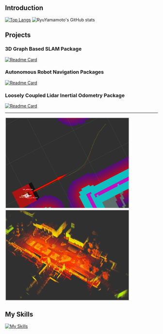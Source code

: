 ## Introduction

[![Top Langs](https://github-readme-stats.vercel.app/api/top-langs/?username=RyuYamamoto&layout=donut)](https://github.com/RyuYamamoto/github-readme-stats)
![RyuYamamoto's GitHub stats](https://github-readme-stats.vercel.app/api?username=RyuYamamoto&show_icons=true&bg_color=00000000)

## Projects
### 3D Graph Based SLAM Package
[![Readme Card](https://github-readme-stats.vercel.app/api/pin/?username=RyuYamamoto&repo=lidar_graph_slam)](https://github.com/RyuYamamoto/lidar_graph_slam) 
  
### Autonomous Robot Navigation Packages
[![Readme Card](https://github-readme-stats.vercel.app/api/pin/?username=RyuYamamoto&repo=navyu)](https://github.com/RyuYamamoto/navyu)  

### Loosely Coupled Lidar Inertial Odometry Package
[![Readme Card](https://github-readme-stats.vercel.app/api/pin/?username=RyuYamamoto&repo=eskf_lio)](https://github.com/RyuYamamoto/eskf_lio)  

-----

<img src="img/navigation.png" height=300 >       <img src="img/lidar_graph_slam.png" height=300 >

## My Skills
[![My Skills](https://skillicons.dev/icons?i=cpp,python,ros,github,neovim,linux)](https://skillicons.dev)
